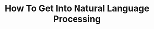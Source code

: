 ---
layout: redirect
title:  "How To Get Into Natural Language Processing"
excerpt: "[YC blog] What is NLP? Why now? Should I get a PhD? What are the biggest challenges?"
redirect_to: https://blog.ycombinator.com/how-to-get-into-natural-language-processing/
---